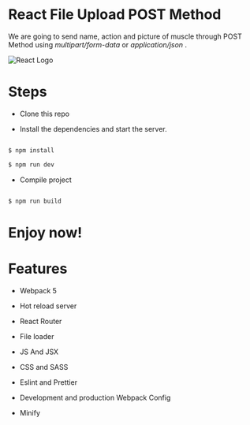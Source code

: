 
# React File Upload POST Method

We are going to send name, action and picture of muscle through POST Method using *multipart/form-data* or  *application/json*  .
  

![React Logo](https://upload.wikimedia.org/wikipedia/commons/thumb/a/a7/React-icon.svg/512px-React-icon.svg.png)



  

# Steps

  

- Clone this repo

- Install the dependencies and start the server.

  

```sh

$ npm install

$ npm run dev

```

  

- Compile project

```sh

$ npm run build

```

# Enjoy now!

  

# Features

* Webpack 5

* Hot reload server

* React Router

* File loader

* JS And JSX

* CSS and SASS

* Eslint and Prettier

* Development and production Webpack Config

* Minify